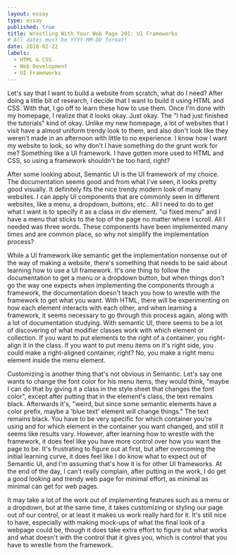 ```yaml
---
layout: essay
type: essay
published: true
title: Wrestling With Your Web Page 201: UI Frameworks
# All dates must be YYYY-MM-DD format!
date: 2018-02-22
labels:
  - HTML & CSS
  - Web Development
  - UI Frameworks
---
```


Let's say that I want to build a website from scratch, what do I need? After doing a little bit of research, I decide that I want to build it using HTML and CSS. With that, I go off to learn these how to use them. Once I'm done with my homepage, I realize that it looks okay. Just okay. The "I had just finished the tutorials" kind of okay. Unlike my new homepage, a lot of websites that I visit have a almost uniform trendy look to them, and also don't look like they weren't made in an afternoon with little to no experience. I know how I want my website to look, so why don't I have something do the grunt work for me? Something like a UI framework. I have gotten more used to HTML and CSS, so using a framework shouldn't be too hard, right?

After some looking about, Semantic UI is the UI framework of my choice. The documentation seems good and from what I've seen, it looks pretty good visually. It definitely fits the nice trendy modern look of many websites. I can apply UI components that are commonly seen in different websites, like a menu, a dropdown, buttons, etc.. All I need to do to get what I want is to specify it as a class in div element. "ui fixed menu" and I have a menu that sticks to the top of the page no matter where I scroll. All I needed was three words. These components have been implemented many times and are common place, so why not simplify the implementation process? 

While a UI framework like semantic get the implementation nonsense out of the way of making a website, there's something that needs to be said about learning how to use a UI framework. It's one thing to follow the documentation to get a menu or a dropdown button, but when things don't go the way one expects when implementing the components through a framework, the documentation doesn't teach you how to wrestle with the framework to get what you want. With HTML, there will be experimenting on how each element interacts with each other, and when learning a framework, it seems necessary to go through this process again, along with a lot of documentation studying. With semantic UI, there seems to be a lot of discovering of what modifier classes work with which element or collection. If you want to put elements to the right of a container, you right-align it in the class. If you want to put menu items on it's right side, you could make a right-aligned container, right? No, you make a right menu element inside the menu element. 

Customizing is another thing that's not obvious in Semantic. Let's say one wants to change the font color for his menu items, they would think, "maybe I can do that by giving it a class in the style sheet that changes the font color", except after putting that in the element's class, the text remains black. Afterwards it's, "weird, but since some semantic elements have a color prefix, maybe a 'blue text' element will change things." The text remains black. You have to be very specific for which container you're using and for which element in the container you want changed, and still it seems like results vary. However, after learning how to wrestle with the framework, it does feel like you have more control over how you want the page to be. It's frustrating to figure out at first, but after overcoming the initial learning curve, it does feel like I do know what to expect out of Semantic UI, and I'm assuming that's how it is for other UI frameworks. At the end of the day, I can't really complain, after putting in the work, I do get a good looking and trendy web page for minimal effort, as minimal as minimal can get for web pages. 

It may take a lot of the work out of implementing features such as a menu or a dropdown, but at the same time, it takes customizing or styling our page out of our control, or at least it makes us work really hard for it. It's still nice to have, especially with making mock-ups of what the final look of a webpage could be, though it does take extra effort to figure out what works and what doesn't with the control that it gives you, which is control that you have to wrestle from the framework. 